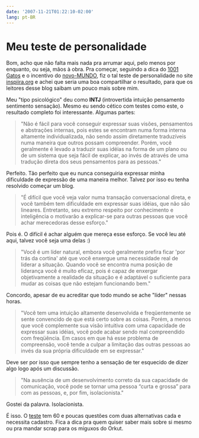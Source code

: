 ```yaml
---
date: '2007-11-21T01:22:10-02:00'
lang: pt-BR
---
```


# Meu teste de personalidade

Bom, acho que não falta mais nada pra arrumar aqui, pelo menos por enquanto, ou seja, mãos à obra. Pra começar, seguindo a dica do [1001 Gatos](http://1001gatos.org/tipos-psicologicos-carl-jung-descubra-qual-e-o-seu/) e o incentivo do [novo-MUNDO](http://novo-mundo.org/log/2007/11/20/teste-de-personalidade-como-voce-e/), fiz o tal teste de personalidade no site [inspiira.org](http://www.inspiira.org/) e achei que seria uma boa compartilhar o resultado, para que os leitores desse blog saibam um pouco mais sobre mim.

Meu "tipo psicológico" deu como **INTJ** (introvertida intuição pensamento sentimento sensação). Mesmo eu sendo cético com testes como este, o resultado completo foi interessante. Algumas partes:

> "Não é fácil para você conseguir expressar suas visões, pensamentos e abstrações internas, pois estes se encontram numa forma interna altamente individualizada, não sendo assim diretamente traduzíveis numa maneira que outros possam compreender. Porém, você geralmente é levado a traduzir suas idéias na forma de um plano ou de um sistema que seja fácil de explicar, ao invés de através de uma tradução direta dos seus pensamentos para as pessoas."

Perfeito. Tão perfeito que eu nunca conseguiria expressar minha dificuldade de expressão de uma maneira melhor. Talvez por isso eu tenha resolvido começar um blog.

> "É difícil que você veja valor numa transação conversacional direta, e você também tem dificuldade em expressar suas idéias, que não são lineares. Entretanto, seu extremo respeito por conhecimento e inteligência o motivarão a explicar-se para outras pessoas que você achar merecedoras desse esforço."

Pois é. O difícil é achar alguém que mereça esse esforço. Se você leu até aqui, talvez você seja uma delas :)

> "Você é um líder natural, embora você geralmente prefira ficar 'por trás da cortina' até que você enxergue uma necessidade real de liderar a situação. Quando você se encontra numa posição de liderança você é muito eficaz, pois é capaz de enxergar objetivamente a realidade da situação e é adaptável o suficiente para mudar as coisas que não estejam funcionando bem."

Concordo, apesar de eu acreditar que todo mundo se ache "líder" nessas horas.

> "Você tem uma intuição altamente desenvolvida e freqüentemente se sente convencido de que está certo sobre as coisas. Porém, a menos que você complemente sua visão intuitiva com uma capacidade de expressar suas idéias, você pode acabar sendo mal compreendido com freqüência. Em casos em que há esse problema de compreensão, você tende a culpar a limitação das outras pessoas ao invés da sua própria dificuldade em se expressar."

Deve ser por isso que sempre tenho a sensação de ter esquecido de dizer algo logo após um discussão.

> "Na ausência de um desenvolvimento correto da sua capacidade de comunicação, você pode se tornar uma pessoa “curta e grossa” para com as pessoas, e, por fim, isolacionista."

Gostei da palavra. Isolacionista.

É isso. O [teste](http://www.inspiira.org/) tem 60 e poucas questões com duas alternativas cada e necessita cadastro. Fica a dica pra quem quiser saber mais sobre si mesmo ou pra mandar scrap para os miguxos do Orkut.
